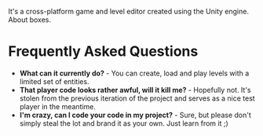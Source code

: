 It's a cross-platform game and level editor created using the Unity engine. About boxes.

# Frequently Asked Questions

* __What can it currently do?__ - You can create, load and play levels with a limited set of entities.
* __That player code looks rather awful, will it kill me?__ - Hopefully not. It's stolen from the previous iteration of the project and serves as a nice test player in the meantime.
* __I'm crazy, can I code your code in my project?__ - Sure, but please don't simply steal the lot and brand it as your own. Just learn from it ;)